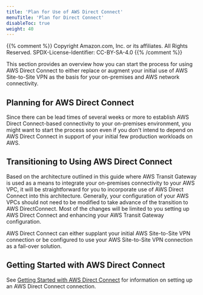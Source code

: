 ```yaml
---
title: 'Plan for Use of AWS Direct Connect'
menuTitle: 'Plan for Direct Connect'
disableToc: true
weight: 40
---
```


{{% comment %}}
Copyright Amazon.com, Inc. or its affiliates. All Rights Reserved.
SPDX-License-Identifier: CC-BY-SA-4.0
{{% /comment %}}

This section provides an overview how you can start the process for using AWS Direct Connect to either replace or augment your initial use of AWS Site-to-Site VPN as the basis for your on-premises and AWS network connectivity.

## Planning for AWS Direct Connect

Since there can be lead times of several weeks or more to establish AWS Direct Connect-based connectivity to your on-premises environment, you might want to start the process soon even if you don't intend to depend on AWS Direct Connect in support of your initial few production workloads on AWS.

## Transitioning to Using AWS Direct Connect

Based on the architecture outlined in this guide where AWS Transit Gateway is used as a means to integrate your on-premises connectivity to your AWS VPC, it will be straightforward for you to incorporate use of AWS Direct Connect into this architecture. Generally, your configuration of your AWS VPCs should not need to be modified to take advance of the transition to AWS DirectConnect.  Most of the changes will be limited to you setting up AWS Direct Connect and enhancing your AWS Transit Gateway configuration.

AWS Direct Connect can either supplant your initial AWS Site-to-Site VPN connection or be configured to use your AWS Site-to-Site VPN connection as a fail-over solution.

## Getting Started with AWS Direct Connect

See [Getting Started with AWS Direct Connect](https://aws.amazon.com/directconnect/getting-started/) for information on setting up an AWS Direct Connect connection.